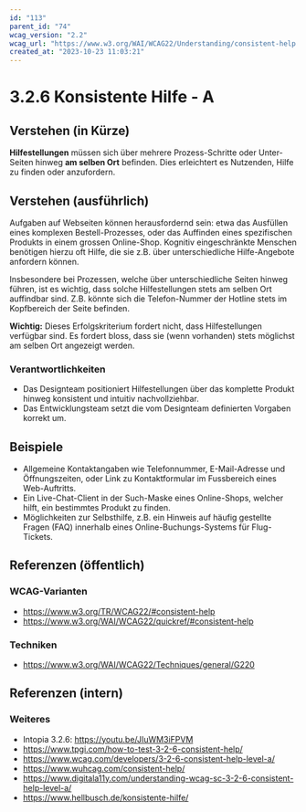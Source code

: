 ```yaml
---
id: "113"
parent_id: "74"
wcag_version: "2.2"
wcag_url: "https://www.w3.org/WAI/WCAG22/Understanding/consistent-help.html"
created_at: "2023-10-23 11:03:21"
---
```


# 3.2.6 Konsistente Hilfe - A

## Verstehen (in Kürze)

**Hilfestellungen** müssen sich über mehrere Prozess-Schritte oder Unter-Seiten hinweg **am selben Ort** befinden. Dies erleichtert es Nutzenden, Hilfe zu finden oder anzufordern.

## Verstehen (ausführlich)

Aufgaben auf Webseiten können herausfordernd sein: etwa das Ausfüllen eines komplexen Bestell-Prozesses, oder das Auffinden eines spezifischen Produkts in einem grossen Online-Shop. Kognitiv eingeschränkte Menschen benötigen hierzu oft Hilfe, die sie z.B. über unterschiedliche Hilfe-Angebote anfordern können.

Insbesondere bei Prozessen, welche über unterschiedliche Seiten hinweg führen, ist es wichtig, dass solche Hilfestellungen stets am selben Ort auffindbar sind. Z.B. könnte sich die Telefon-Nummer der Hotline stets im Kopfbereich der Seite befinden.

**Wichtig:** Dieses Erfolgskriterium fordert nicht, dass Hilfestellungen verfügbar sind. Es fordert bloss, dass sie (wenn vorhanden) stets möglichst am selben Ort angezeigt werden.

### Verantwortlichkeiten

- Das Designteam positioniert Hilfestellungen über das komplette Produkt hinweg konsistent und intuitiv nachvollziehbar.
- Das Entwicklungsteam setzt die vom Designteam definierten Vorgaben korrekt um.

## Beispiele

- Allgemeine Kontaktangaben wie Telefonnummer, E-Mail-Adresse und Öffnungszeiten, oder Link zu Kontaktformular im Fussbereich eines Web-Auftritts.
- Ein Live-Chat-Client in der Such-Maske eines Online-Shops, welcher hilft, ein bestimmtes Produkt zu finden.
- Möglichkeiten zur Selbsthilfe, z.B. ein Hinweis auf häufig gestellte Fragen (FAQ) innerhalb eines Online-Buchungs-Systems für Flug-Tickets.

## Referenzen (öffentlich)

### WCAG-Varianten
- <https://www.w3.org/TR/WCAG22/#consistent-help>
- <https://www.w3.org/WAI/WCAG22/quickref/#consistent-help>

### Techniken
- <https://www.w3.org/WAI/WCAG22/Techniques/general/G220>

## Referenzen (intern)

### Weiteres

- Intopia 3.2.6: <https://youtu.be/JIuWM3iFPVM>
- <https://www.tpgi.com/how-to-test-3-2-6-consistent-help/>
- <https://www.wcag.com/developers/3-2-6-consistent-help-level-a/>
- <https://www.wuhcag.com/consistent-help/>
- <https://www.digitala11y.com/understanding-wcag-sc-3-2-6-consistent-help-level-a/>
- <https://www.hellbusch.de/konsistente-hilfe/>
